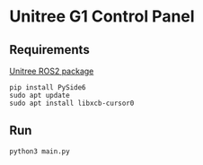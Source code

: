 # Unitree G1 Control Panel

## Requirements

[Unitree ROS2 package](https://github.com/unitreerobotics/unitree_ros2)

````
pip install PySide6
sudo apt update
sudo apt install libxcb-cursor0

````

## Run
````
python3 main.py
````
